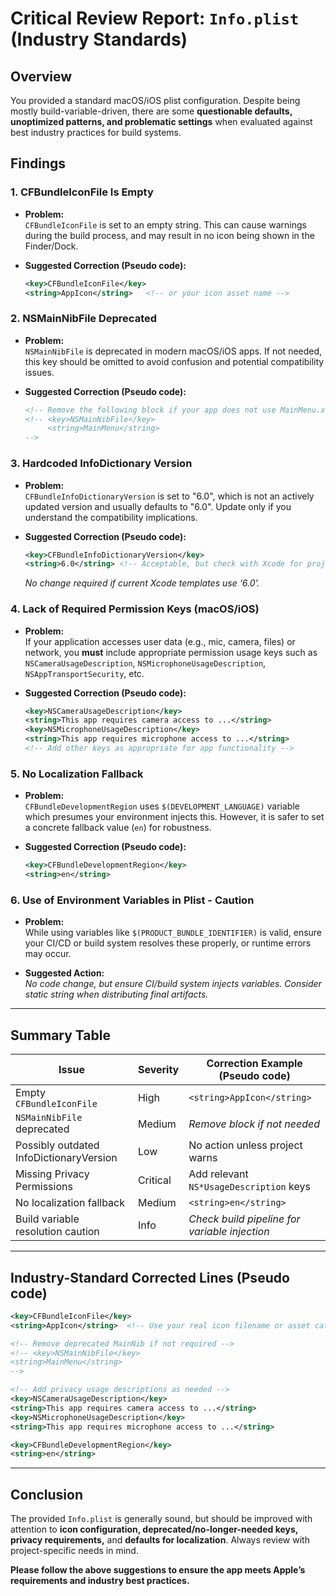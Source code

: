# Critical Review Report: `Info.plist` (Industry Standards)

## Overview

You provided a standard macOS/iOS plist configuration. Despite being mostly build-variable-driven, there are some **questionable defaults, unoptimized patterns, and problematic settings** when evaluated against best industry practices for build systems.

## Findings

### 1. **CFBundleIconFile Is Empty**
- **Problem:**  
  `CFBundleIconFile` is set to an empty string. This can cause warnings during the build process, and may result in no icon being shown in the Finder/Dock.

- **Suggested Correction (Pseudo code):**
    ```xml
    <key>CFBundleIconFile</key>
    <string>AppIcon</string>   <!-- or your icon asset name -->
    ```

### 2. **NSMainNibFile Deprecated**
- **Problem:**  
  `NSMainNibFile` is deprecated in modern macOS/iOS apps. If not needed, this key should be omitted to avoid confusion and potential compatibility issues.

- **Suggested Correction (Pseudo code):**
    ```xml
    <!-- Remove the following block if your app does not use MainMenu.xib -->
    <!-- <key>NSMainNibFile</key>
         <string>MainMenu</string>
    -->
    ```

### 3. **Hardcoded InfoDictionary Version**
- **Problem:**  
  `CFBundleInfoDictionaryVersion` is set to "6.0", which is not an actively updated version and usually defaults to "6.0". Update only if you understand the compatibility implications.

- **Suggested Correction (Pseudo code):**
    ```xml
    <key>CFBundleInfoDictionaryVersion</key>
    <string>6.0</string> <!-- Acceptable, but check with Xcode for project recommendations -->
    ```
    *_No change required if current Xcode templates use ‘6.0’._*

### 4. **Lack of Required Permission Keys (macOS/iOS)**
- **Problem:**  
  If your application accesses user data (e.g., mic, camera, files) or network, you **must** include appropriate permission usage keys such as `NSCameraUsageDescription`, `NSMicrophoneUsageDescription`, `NSAppTransportSecurity`, etc.

- **Suggested Correction (Pseudo code):**
    ```xml
    <key>NSCameraUsageDescription</key>
    <string>This app requires camera access to ...</string>
    <key>NSMicrophoneUsageDescription</key>
    <string>This app requires microphone access to ...</string>
    <!-- Add other keys as appropriate for app functionality -->
    ```

### 5. **No Localization Fallback**
- **Problem:**  
  `CFBundleDevelopmentRegion` uses `$(DEVELOPMENT_LANGUAGE)` variable which presumes your environment injects this. However, it is safer to set a concrete fallback value (`en`) for robustness.

- **Suggested Correction (Pseudo code):**
    ```xml
    <key>CFBundleDevelopmentRegion</key>
    <string>en</string> 
    ```

### 6. **Use of Environment Variables in Plist - Caution**
- **Problem:**  
  While using variables like `$(PRODUCT_BUNDLE_IDENTIFIER)` is valid, ensure your CI/CD or build system resolves these properly, or runtime errors may occur.

- **Suggested Action:**  
  _No code change, but ensure CI/build system injects variables. Consider static string when distributing final artifacts._

---

## **Summary Table**

| Issue                                 | Severity   | Correction Example (Pseudo code)                                      |
|----------------------------------------|------------|-----------------------------------------------------------------------|
| Empty `CFBundleIconFile`               | High       | `<string>AppIcon</string>`                                            |
| `NSMainNibFile` deprecated             | Medium     | *Remove block if not needed*                                          |
| Possibly outdated InfoDictionaryVersion| Low        | No action unless project warns                                        |
| Missing Privacy Permissions            | Critical   | Add relevant `NS*UsageDescription` keys                               |
| No localization fallback               | Medium     | `<string>en</string>`                                                 |
| Build variable resolution caution      | Info       | *Check build pipeline for variable injection*                         |

---

## **Industry-Standard Corrected Lines (Pseudo code)**

```xml
<key>CFBundleIconFile</key>
<string>AppIcon</string>  <!-- Use your real icon filename or asset catalog name -->

<!-- Remove deprecated MainNib if not required -->
<!-- <key>NSMainNibFile</key>
<string>MainMenu</string>
-->

<!-- Add privacy usage descriptions as needed -->
<key>NSCameraUsageDescription</key>
<string>This app requires camera access to ...</string>
<key>NSMicrophoneUsageDescription</key>
<string>This app requires microphone access to ...</string>

<key>CFBundleDevelopmentRegion</key>
<string>en</string>
```

---

## **Conclusion**

The provided `Info.plist` is generally sound, but should be improved with attention to **icon configuration, deprecated/no-longer-needed keys, privacy requirements,** and **defaults for localization**. Always review with project-specific needs in mind.

**Please follow the above suggestions to ensure the app meets Apple’s requirements and industry best practices.**